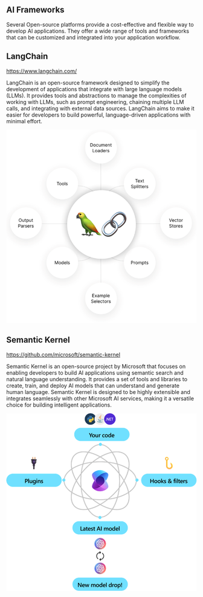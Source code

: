 ## AI Frameworks
Several Open-source platforms provide a cost-effective and flexible way to develop AI applications. They offer a wide range of tools and frameworks that can be customized and integrated into your application workflow.


## LangChain
https://www.langchain.com/

LangChain is an open-source framework designed to simplify the development of applications that integrate with large language models (LLMs). It provides tools and abstractions to manage the complexities of working with LLMs, such as prompt engineering, chaining multiple LLM calls, and integrating with external data sources. LangChain aims to make it easier for developers to build powerful, language-driven applications with minimal effort.

 ![LangChain](LangChain.png)

 ## Semantic Kernel
 https://github.com/microsoft/semantic-kernel 

 Semantic Kernel is an open-source project by Microsoft that focuses on enabling developers to build AI applications using semantic search and natural language understanding. It provides a set of tools and libraries to create, train, and deploy AI models that can understand and generate human language. Semantic Kernel is designed to be highly extensible and integrates seamlessly with other Microsoft AI services, making it a versatile choice for building intelligent applications.

 ![Semantic Kernel](SK.png)
